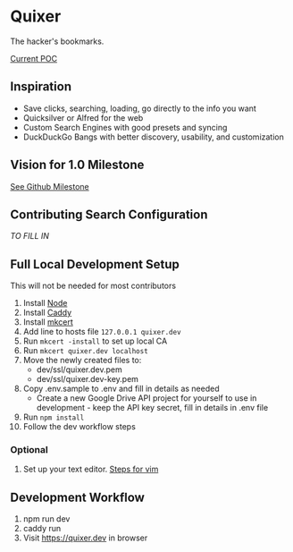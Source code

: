 # Quixer

The hacker's bookmarks.

[Current POC](http://quixer.cmp.onl/)

## Inspiration
 - Save clicks, searching, loading, go directly to the info you want
 - Quicksilver or Alfred for the web
 - Custom Search Engines with good presets and syncing
 - DuckDuckGo Bangs with better discovery, usability, and customization

## Vision for 1.0 Milestone
[See Github Milestone](https://github.com/chrisputnam9/quixer/milestone/4)

## Contributing Search Configuration
*TO FILL IN*

## Full Local Development Setup
This will not be needed for most contributors
 1. Install [Node](https://nodejs.org/en/)
 1. Install [Caddy](https://caddyserver.com/)
 1. Install [mkcert](https://github.com/FiloSottile/mkcert)
 1. Add line to hosts file
    `127.0.0.1 quixer.dev`
 1. Run `mkcert -install` to set up local CA
 1. Run `mkcert quixer.dev localhost`
 1. Move the newly created files to:
    - dev/ssl/quixer.dev.pem
    - dev/ssl/quixer.dev-key.pem
 1. Copy .env.sample to .env and fill in details as needed
    - Create a new Google Drive API project for yourself to use in development - keep the API key secret, fill in details in .env file
 1. Run `npm install`
 1. Follow the dev workflow steps

### Optional
 1. Set up your text editor. [Steps for vim](https://codechips.me/vim-setup-for-svelte-development/)

## Development Workflow
 1. npm run dev
 1. caddy run
 1. Visit https://quixer.dev in browser
